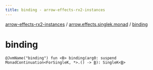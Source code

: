 ```yaml
---
title: binding - arrow-effects-rx2-instances
---
```


[arrow-effects-rx2-instances](../index.html) / [arrow.effects.singlek.monad](index.html) / [binding](./binding.html)

# binding

`@JvmName("binding") fun <B> binding(arg0: suspend MonadContinuation<ForSingleK, *>.() -> `[`B`](binding.html#B)`): SingleK<`[`B`](binding.html#B)`>`